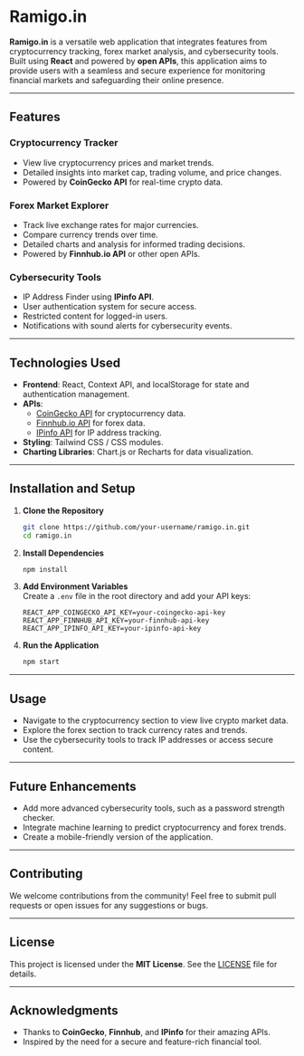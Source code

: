 
# Ramigo.in

**Ramigo.in** is a versatile web application that integrates features from cryptocurrency tracking, forex market analysis, and cybersecurity tools. Built using **React** and powered by **open APIs**, this application aims to provide users with a seamless and secure experience for monitoring financial markets and safeguarding their online presence.

---

## Features

### Cryptocurrency Tracker
- View live cryptocurrency prices and market trends.
- Detailed insights into market cap, trading volume, and price changes.
- Powered by **CoinGecko API** for real-time crypto data.

### Forex Market Explorer
- Track live exchange rates for major currencies.
- Compare currency trends over time.
- Detailed charts and analysis for informed trading decisions.
- Powered by **Finnhub.io API** or other open APIs.

### Cybersecurity Tools
- IP Address Finder using **IPinfo API**.
- User authentication system for secure access.
- Restricted content for logged-in users.
- Notifications with sound alerts for cybersecurity events.

---

## Technologies Used
- **Frontend**: React, Context API, and localStorage for state and authentication management.
- **APIs**:  
  - [CoinGecko API](https://www.coingecko.com/) for cryptocurrency data.  
  - [Finnhub.io API](https://finnhub.io/) for forex data.  
  - [IPinfo API](https://ipinfo.io/) for IP address tracking.
- **Styling**: Tailwind CSS / CSS modules.
- **Charting Libraries**: Chart.js or Recharts for data visualization.

---

## Installation and Setup

1. **Clone the Repository**  
   ```bash
   git clone https://github.com/your-username/ramigo.in.git
   cd ramigo.in
   ```

2. **Install Dependencies**  
   ```bash
   npm install
   ```

3. **Add Environment Variables**  
   Create a `.env` file in the root directory and add your API keys:  
   ```env
   REACT_APP_COINGECKO_API_KEY=your-coingecko-api-key
   REACT_APP_FINNHUB_API_KEY=your-finnhub-api-key
   REACT_APP_IPINFO_API_KEY=your-ipinfo-api-key
   ```

4. **Run the Application**  
   ```bash
   npm start
   ```

---

## Usage

- Navigate to the cryptocurrency section to view live crypto market data.
- Explore the forex section to track currency rates and trends.
- Use the cybersecurity tools to track IP addresses or access secure content.

---

## Future Enhancements
- Add more advanced cybersecurity tools, such as a password strength checker.
- Integrate machine learning to predict cryptocurrency and forex trends.
- Create a mobile-friendly version of the application.

---

## Contributing
We welcome contributions from the community! Feel free to submit pull requests or open issues for any suggestions or bugs.

---

## License
This project is licensed under the **MIT License**. See the [LICENSE](LICENSE) file for details.

---

## Acknowledgments
- Thanks to **CoinGecko**, **Finnhub**, and **IPinfo** for their amazing APIs.
- Inspired by the need for a secure and feature-rich financial tool.